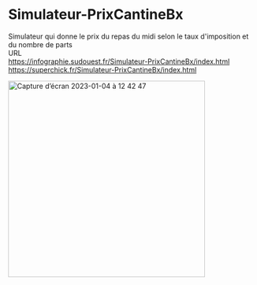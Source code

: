 # Simulateur-PrixCantineBx
Simulateur qui donne le prix du repas du midi selon le taux d'imposition et du nombre de parts</br>
URL</br>
https://infographie.sudouest.fr/Simulateur-PrixCantineBx/index.html</br>
https://superchick.fr/Simulateur-PrixCantineBx/index.html</br>

<img width="399" alt="Capture d’écran 2023-01-04 à 12 42 47" src="https://user-images.githubusercontent.com/29578113/210547932-124f5314-2f38-454c-9be9-a352cb41f354.png">
